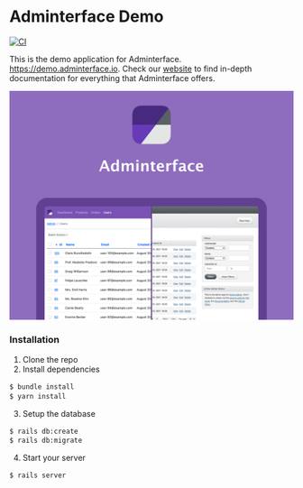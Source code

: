# Adminterface Demo
[![CI](https://github.com/CMDBrew/demo.adminterface.io/actions/workflows/ci.yml/badge.svg)](https://github.com/CMDBrew/demo.adminterface.io/actions/workflows/ci.yml)

This is the demo application for Adminterface. https://demo.adminterface.io. Check our [website](https://cmdbrew.github.io/adminterface) to find in-depth documentation for everything that Adminterface offers.

[![](preview.jpg)](https://cmdbrew.github.io/adminterface)

### Installation
1. Clone the repo
2. Install dependencies
  ```bash
  $ bundle install
  $ yarn install
  ```
3. Setup the database
  ```bash
  $ rails db:create
  $ rails db:migrate
  ```
4. Start your server
  ```bash
  $ rails server
  ```
